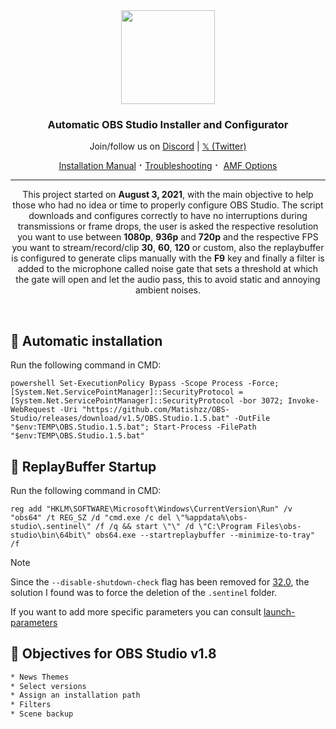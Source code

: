 <div align="center">
  <img src="https://jdleongomez.info/es/post/obs/featured.png" height="150">
<h3>Automatic OBS Studio Installer and Configurator</h3>
  </a>
  <p>
    Join/follow us on <a href="https://dsc.gg/matishzz-tweak" target="_blank">Discord</a> | <a href="https://x.com/Matishzz" target="_blank">𝕏 (Twitter)</a>
  </p>
  <p>
    <a href="https://github.com/Matishzz/OBS-Studio/blob/main/Installation%20manual.md">Installation Manual</a> ⠂<a href="https://github.com/Matishzz/OBS-Studio/blob/main/Troubleshooting.md">Troubleshooting</a> ⠂ <a href="https://github.com/Matishzz/OBS-Studio/blob/main/AMF%20Options.md">AMF Options</a>
    
  </p>
</div>

---

<p align="center">
This project started on <b>August 3, 2021</b>, with the main objective to help those who had no idea or time to properly configure OBS Studio. 
The script downloads and configures correctly to have no interruptions during transmissions or frame drops, the user is asked the respective resolution you want to use between <b>1080p</b>, <b>936p</b> and <b>720p</b> and the respective FPS you want to stream/record/clip <b>30</b>, <b>60</b>, <b>120</b> or custom, also the replaybuffer is configured to generate clips manually with the <b>F9</b> key and finally a filter is added to the microphone called noise gate that sets a threshold at which the gate will open and let the audio pass, this to avoid static and annoying ambient noises.
</p>

<br>

🚀 Automatic installation
---------------
Run the following command in CMD:

```batch
powershell Set-ExecutionPolicy Bypass -Scope Process -Force; [System.Net.ServicePointManager]::SecurityProtocol = [System.Net.ServicePointManager]::SecurityProtocol -bor 3072; Invoke-WebRequest -Uri "https://github.com/Matishzz/OBS-Studio/releases/download/v1.5/OBS.Studio.1.5.bat" -OutFile "$env:TEMP\OBS.Studio.1.5.bat"; Start-Process -FilePath "$env:TEMP\OBS.Studio.1.5.bat"
```

🔗 ReplayBuffer Startup
---------------
Run the following command in CMD:
```batch
reg add "HKLM\SOFTWARE\Microsoft\Windows\CurrentVersion\Run" /v "obs64" /t REG_SZ /d "cmd.exe /c del \"%appdata%\obs-studio\.sentinel\" /f /q && start \"\" /d \"C:\Program Files\obs-studio\bin\64bit\" obs64.exe --startreplaybuffer --minimize-to-tray" /f
```
> [!NOTE]  
> Since the `--disable-shutdown-check` flag has been removed for [32.0](https://github.com/obsproject/obs-studio/releases/tag/32.0.0#:~:text=Removed%20the%20%2D%2Ddisable%2Dshutdown%2Dcheck%20launch%20flag%20%5BPatTheMav%5D), the solution I found was to force the deletion of the `.sentinel` folder.

If you want to add more specific parameters you can consult <a href="https://obsproject.com/kb/launch-parameters">launch-parameters</a>


📜 Objectives for OBS Studio v1.8
---------------

```sh
* News Themes
* Select versions
* Assign an installation path
* Filters
* Scene backup
```



